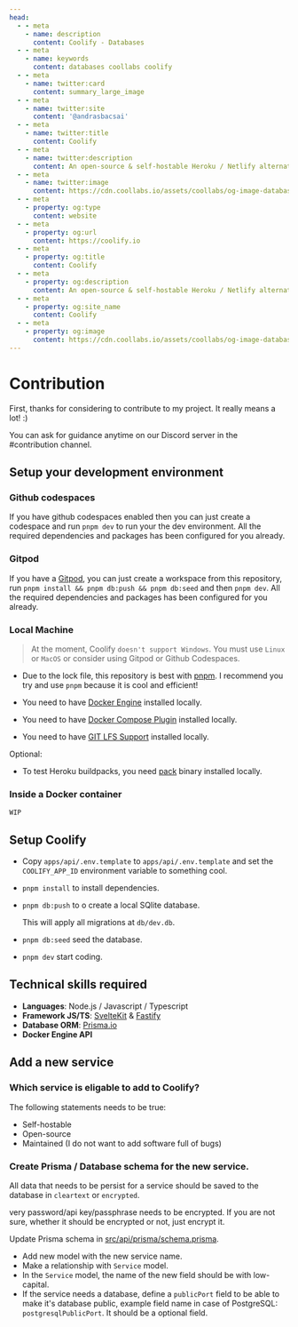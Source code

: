 ```yaml
---
head:
  - - meta
    - name: description
      content: Coolify - Databases
  - - meta
    - name: keywords
      content: databases coollabs coolify 
  - - meta
    - name: twitter:card
      content: summary_large_image
  - - meta
    - name: twitter:site
      content: '@andrasbacsai'
  - - meta
    - name: twitter:title
      content: Coolify
  - - meta
    - name: twitter:description
      content: An open-source & self-hostable Heroku / Netlify alternative.
  - - meta
    - name: twitter:image
      content: https://cdn.coollabs.io/assets/coollabs/og-image-databases.png
  - - meta
    - property: og:type
      content: website
  - - meta
    - property: og:url
      content: https://coolify.io
  - - meta
    - property: og:title
      content: Coolify
  - - meta
    - property: og:description
      content: An open-source & self-hostable Heroku / Netlify alternative.
  - - meta
    - property: og:site_name
      content: Coolify
  - - meta
    - property: og:image
      content: https://cdn.coollabs.io/assets/coollabs/og-image-databases.png
---
```

# Contribution

First, thanks for considering to contribute to my project. It really means a lot! :)

You can ask for guidance anytime on our Discord server in the #contribution channel.

## Setup your development environment
### Github codespaces

If you have github codespaces enabled then you can just create a codespace and run `pnpm dev` to run your the dev environment. All the required dependencies and packages has been configured for you already.

### Gitpod

If you have a [Gitpod](https://gitpod.io), you can just create a workspace from this repository, run `pnpm install && pnpm db:push && pnpm db:seed` and then `pnpm dev`. All the required dependencies and packages has been configured for you already.

### Local Machine
> At the moment, Coolify `doesn't support Windows`. You must use `Linux` or `MacOS` or consider using Gitpod or Github Codespaces.

- Due to the lock file, this repository is best with [pnpm](https://pnpm.io). I recommend you try and use `pnpm` because it is cool and efficient!

- You need to have [Docker Engine](https://docs.docker.com/engine/install/) installed locally.
- You need to have [Docker Compose Plugin](https://docs.docker.com/compose/install/compose-plugin/) installed locally.
- You need to have [GIT LFS Support](https://git-lfs.github.com/) installed locally.

Optional:
- To test Heroku buildpacks, you need [pack](https://github.com/buildpacks/pack) binary installed locally.

### Inside a Docker container
`WIP`

## Setup Coolify
- Copy `apps/api/.env.template` to `apps/api/.env.template` and set the `COOLIFY_APP_ID` environment variable to something cool.
- `pnpm install` to install dependencies.
- `pnpm db:push` to o create a local SQlite database.

   This will apply all migrations at `db/dev.db`.

- `pnpm db:seed` seed the database.
- `pnpm dev` start coding.

## Technical skills required

- **Languages**: Node.js / Javascript / Typescript
- **Framework JS/TS**: [SvelteKit](https://kit.svelte.dev/) & [Fastify](https://www.fastify.io/)
- **Database ORM**: [Prisma.io](https://www.prisma.io/)
- **Docker Engine API**

## Add a new service
### Which service is eligable to add to Coolify?
The following statements needs to be true:

- Self-hostable
- Open-source
- Maintained (I do not want to add software full of bugs)

### Create Prisma / Database schema for the new service.
All data that needs to be persist for a service should be saved to the database in `cleartext` or `encrypted`.

very password/api key/passphrase needs to be encrypted. If you are not sure, whether it should be encrypted or not, just encrypt it.

Update Prisma schema in [src/api/prisma/schema.prisma](https://github.com/coollabsio/coolify/blob/main/apps/api/prisma/schema.prisma).

- Add new model with the new service name.
- Make a relationship with `Service` model.
- In the `Service` model, the name of the new field should be with low-capital.
- If the service needs a database, define a `publicPort` field to be able to make it's database public, example field name in case of PostgreSQL: `postgresqlPublicPort`. It should be a optional field.
